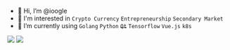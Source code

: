 - 👋 Hi, I’m @ioogle
- 👀 I'm interested in `Crypto Currency` `Entrepreneurship` `Secondary Market`
- 🌱 I’m currently using `Golang` `Python` <del>`Qt`</del> `Tensorflow` `Vue.js` `k8s`

<!---
ioogle/ioogle is a ✨ special ✨ repository because its `README.md` (this file) appears on your GitHub profile.
You can click the Preview link to take a look at your changes.
--->

![](https://github-readme-stats-ioogle.vercel.app/api?username=ioogle&count_private=true&show_icons=true&hide=issues&line_height=21&show_icons=true&theme=vue&hide_border=true)
![](https://github-readme-stats-ioogle.vercel.app/api/top-langs/?username=ioogle&count_private=true&show_icons=true&layout=compact&theme=vue&hide_border=true&hide=html,css,jupyter%20notebook)
